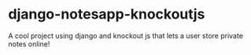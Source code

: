 # django-notesapp-knockoutjs
A cool project using django and knockout js that lets a user store private notes online!
